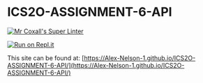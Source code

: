 # ICS2O-ASSIGNMENT-6-API

[![Mr Coxall's Super Linter](https://github.com/Alex-Nelson-1/ICS2O-ASSIGNMENT-6-API/workflows/Mr%20Coxall's%20Super%20Linter/badge.svg)](https://github.com/Alex-Nelson-1/ICS2O-ASSIGNMENT-6-API/actions)

[![Run on Repl.it](https://repl.it/badge/github/Alex-Nelson-1/ICS2O-ASSIGNMENT-6-API)](https://repl.it/github/Alex-Nelson-1/ICS2O-ASSIGNMENT-6-API)

This site can be found at: [https://Alex-Nelson-1.github.io/ICS2O-ASSIGNMENT-6-API/](https://Alex-Nelson-1.github.io/ICS2O-ASSIGNMENT-6-API/)
